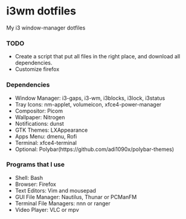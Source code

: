 <h1>i3wm dotfiles</h1>
  My i3 window-manager dotfiles

<h3>TODO</h3>
<ul>
    <li>Create a script that put all files in the right place, and download all dependencies.</li>
    <li>Customize firefox</li>
</ul>

<h3>Dependencies</h3>
<ul>
    <li>Window Manager: i3-gaps, i3-wm, i3blocks, i3lock, i3status</li>
    <li>Tray Icons: nm-applet, volumeicon, xfce4-power-manager</li>
    <li>Compositor: Picom</li>
    <li>Wallpaper: Nitrogen</li>
    <li>Notifications: dunst</li>
    <li>GTK Themes: LXAppearance</li>
    <li>Apps Menu: dmenu, Rofi</li>
    <li>Terminal: xfce4-terminal</li>
    <li>Optional: Polybar(https://github.com/adi1090x/polybar-themes)</li>
</ul>

<h3>Programs that I use</h3>
<ul>
    <li>Shell: Bash</li>
    <li>Browser: Firefox</li>
    <li>Text Editors: Vim and mousepad</li>
    <li>GUI File Manager: Nautilus, Thunar or PCManFM</li>
    <li>Terminal File Managers: nnn or ranger</li>
    <li>Video Player: VLC or mpv</li>
</ul>
